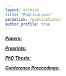 ```yaml
---
layout: archive
title: "Publications"
permalink: /publications/
author_profile: true
---
```


***<u>Papers:</u>***

***<u>Preprints:</u>***

***<u>PhD Thesis:</u>***

***<u>Conference Proceedings:</u>***
